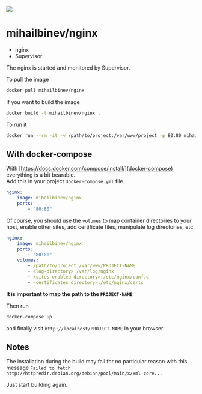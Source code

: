[![](https://images.microbadger.com/badges/version/mihailbinev/nginx.svg)](https://microbadger.com/images/mihailbinev/nginx "Get your own version badge on microbadger.com")

mihailbinev/nginx
=================

* nginx
* Supervisor

The nginx is started and monitored by Supervisor.

To pull the image

```sh
docker pull mihailbinev/nginx
```

If you want to build the image

```sh
docker build -t mihailbinev/nginx .
```

To run it

```sh
docker run --rm -it -v /path/to/project:/var/www/project -p 80:80 mihailbinev/nginx
```

With docker-compose
-------------------

With [https://docs.docker.com/compose/install/](docker-compose) everything is a bit bearable.  
Add this in your project `docker-compose.yml` file.

```yml
nginx:
    image: mihailbinev/nginx
    ports:
        - "80:80"
```

Of course, you should use the `volumes` to map container directories 
to your host, enable other sites, add certificate files,
manipulate log directories, etc.

```yml
nginx:
    image: mihailbinev/nginx
    ports:
        - "80:80"
    volumes:
        - /path/to/project:/var/www/PROJECT-NAME
        - <log-directory>:/var/log/nginx
        - <sites-enabled directory>:/etc/nginx/conf.d
        - <certificates directory>:/etc/nginx/certs
```

**It is important to map the path to the `PROJECT-NAME`**

Then run

```sh
docker-compose up
```

and finally visit `http://localhost/PROJECT-NAME` in your browser.


Notes
-----

The installation during the build may fail for no particular reason with this message `Failed to fetch http://httpredir.debian.org/debian/pool/main/x/xml-core...`

Just start building again.
